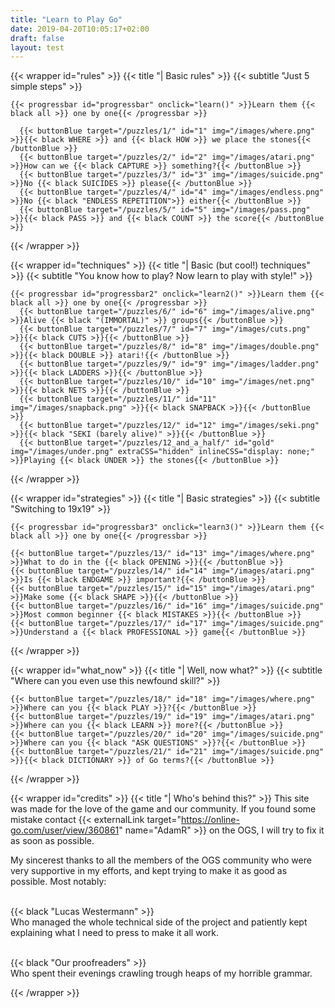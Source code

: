 ```yaml
---
title: "Learn to Play Go"
date: 2019-04-20T10:05:17+02:00
draft: false
layout: test
---
```


<!-- NAVBAR -->

<!-- END OF NAVBAR -->





<!-- BASIC RULES -->
  {{< wrapper id="rules" >}}
    {{< title "| Basic rules" >}}
    {{< subtitle "Just 5 simple steps" >}}

    {{< progressbar id="progressbar" onclick="learn()" >}}Learn them {{< black all >}} one by one{{< /progressbar >}}

      {{< buttonBlue target="/puzzles/1/" id="1" img="/images/where.png" >}}{{< black WHERE >}} and {{< black HOW >}} we place the stones{{< /buttonBlue >}}
      {{< buttonBlue target="/puzzles/2/" id="2" img="/images/atari.png" >}}How can we {{< black CAPTURE >}} something?{{< /buttonBlue >}}
      {{< buttonBlue target="/puzzles/3/" id="3" img="/images/suicide.png" >}}No {{< black SUICIDES >}} please{{< /buttonBlue >}}
      {{< buttonBlue target="/puzzles/4/" id="4" img="/images/endless.png" >}}No {{< black "ENDLESS REPETITION">}} either{{< /buttonBlue >}}
      {{< buttonBlue target="/puzzles/5/" id="5" img="/images/pass.png" >}}{{< black PASS >}} and {{< black COUNT >}} the score{{< /buttonBlue >}}
  {{< /wrapper >}}
<!-- END OF BASIC RULES -->


<!-- BASIC TECHNIQUES -->
  {{< wrapper id="techniques" >}}
    {{< title "| Basic (but cool!) techniques" >}}
    {{< subtitle "You know how to play? Now learn to play with style!" >}}

    {{< progressbar id="progressbar2" onclick="learn2()" >}}Learn them {{< black all >}} one by one{{< /progressbar >}}    
      {{< buttonBlue target="/puzzles/6/" id="6" img="/images/alive.png" >}}Alive {{< black "(IMMORTAL)" >}} groups{{< /buttonBlue >}}
      {{< buttonBlue target="/puzzles/7/" id="7" img="/images/cuts.png" >}}{{< black CUTS >}}{{< /buttonBlue >}}
      {{< buttonBlue target="/puzzles/8/" id="8" img="/images/double.png" >}}{{< black DOUBLE >}} atari!{{< /buttonBlue >}}
      {{< buttonBlue target="/puzzles/9/" id="9" img="/images/ladder.png" >}}{{< black LADDERS >}}{{< /buttonBlue >}}
      {{< buttonBlue target="/puzzles/10/" id="10" img="/images/net.png" >}}{{< black NETS >}}{{< /buttonBlue >}}
      {{< buttonBlue target="/puzzles/11/" id="11" img="/images/snapback.png" >}}{{< black SNAPBACK >}}{{< /buttonBlue >}}
      {{< buttonBlue target="/puzzles/12/" id="12" img="/images/seki.png" >}}{{< black "SEKI (barely alive)" >}}{{< /buttonBlue >}}
      {{< buttonBlue target="/puzzles/12_and_a_half/" id="gold" img="/images/under.png" extraCSS="hidden" inlineCSS="display: none;" >}}Playing {{< black UNDER >}} the stones{{< /buttonBlue >}}
  {{< /wrapper >}}
<!-- END OF BASIC TECHNIQUES -->

<!-- BASIC STRATEGIES -->
  {{< wrapper id="strategies" >}}
    {{< title "| Basic strategies" >}}
    {{< subtitle "Switching to 19x19" >}}

    {{< progressbar id="progressbar3" onclick="learn3()" >}}Learn them {{< black all >}} one by one{{< /progressbar >}}

    {{< buttonBlue target="/puzzles/13/" id="13" img="/images/where.png" >}}What to do in the {{< black OPENING >}}{{< /buttonBlue >}}
    {{< buttonBlue target="/puzzles/14/" id="14" img="/images/atari.png" >}}Is {{< black ENDGAME >}} important?{{< /buttonBlue >}}
    {{< buttonBlue target="/puzzles/15/" id="15" img="/images/atari.png" >}}Make some {{< black SHAPE >}}{{< /buttonBlue >}}
    {{< buttonBlue target="/puzzles/16/" id="16" img="/images/suicide.png" >}}Most common beginner {{< black MISTAKES >}}{{< /buttonBlue >}}
    {{< buttonBlue target="/puzzles/17/" id="17" img="/images/suicide.png" >}}Understand a {{< black PROFESSIONAL >}} game{{< /buttonBlue >}}
      
  {{< /wrapper >}}
<!-- END OF BASIC STRATEGIES -->


<!-- WHAT NOW? -->
  {{< wrapper id="what_now" >}}
    {{< title "| Well, now what?" >}}
    {{< subtitle "Where can you even use this newfound skill?" >}}


    {{< buttonBlue target="/puzzles/18/" id="18" img="/images/where.png" >}}Where can you {{< black PLAY >}}?{{< /buttonBlue >}}
    {{< buttonBlue target="/puzzles/19/" id="19" img="/images/atari.png" >}}Where can you {{< black LEARN >}} more?{{< /buttonBlue >}}
    {{< buttonBlue target="/puzzles/20/" id="20" img="/images/suicide.png" >}}Where can you {{< black "ASK QUESTIONS" >}}?{{< /buttonBlue >}}
    {{< buttonBlue target="/puzzles/21/" id="21" img="/images/suicide.png" >}}{{< black DICTIONARY >}} of Go terms?{{< /buttonBlue >}}
      
  {{< /wrapper >}}
  
  
<!-- WHAT NOW? -->
  {{< wrapper id="credits" >}}
      {{< title "| Who's behind this?" >}}
  This site was made for the love of the game and our community. If you found some mistake contact {{< externalLink target="https://online-go.com/user/view/360861" name="AdamR" >}} on the OGS, I will try to fix it as soon as possible.

My sincerest thanks to all the members of the OGS community who were very supportive in my efforts, and kept trying to make it as good as possible. Most notably:<br><br> 

{{< black "Lucas Westermann" >}}<br>
Who managed the whole technical side of the project and patiently kept explaining what I need to press to make it all work.<br><br>

{{< black "Our proofreaders" >}}<br> 
Who spent their evenings crawling trough heaps of my horrible grammar.

  
  
  
  {{< /wrapper >}}  

